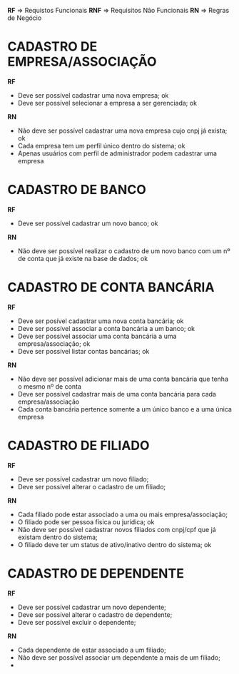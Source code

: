 **RF** =>  Requistos Funcionais
**RNF** => Requisitos Não Funcionais
**RN** => Regras de Negócio


# CADASTRO DE EMPRESA/ASSOCIAÇÃO
**RF**
- Deve ser possível cadastrar uma nova empresa; ok
- Deve ser possível selecionar a empresa a ser gerenciada; ok

**RN**
- Não deve ser possível cadastrar uma nova empresa cujo cnpj já exista; ok
- Cada empresa tem um perfil único dentro do sistema; ok
- Apenas usuários com perfil de administrador podem cadastrar uma empresa

# CADASTRO DE BANCO
**RF**
- Deve ser possível cadastrar um novo banco; ok

**RN**
- Não deve ser possível realizar o cadastro de um novo banco com um nº de conta que já existe na base de dados; ok

# CADASTRO DE CONTA BANCÁRIA
**RF**
- Deve ser posível cadastrar uma nova conta bancária;  ok
- Deve ser possível associar a conta bancária a um banco; ok
- Deve ser possível associar uma conta bancária a uma empresa/associação; ok
- Deve ser possível listar contas bancárias; ok

**RN**
- Não deve ser possível adicionar mais de uma conta bancária que tenha o mesmo nº de conta
- Deve ser possível cadastrar mais de uma conta bancária para cada empresa/associação
- Cada conta bancária pertence somente a um único banco e a uma única empresa

# CADASTRO DE FILIADO
**RF**
- Deve ser possível cadastrar um novo filiado;
- Deve ser possível alterar o cadastro de um filiado;

**RN**
- Cada filiado pode estar associado a uma ou mais empresa/associação;
- O filiado pode ser pessoa física ou jurídica; ok
- Não deve ser possível cadastrar novos filiados com cnpj/cpf que já existam dentro do sistema;
- O filiado deve ter um status de ativo/inativo dentro do sistema; ok

# CADASTRO DE DEPENDENTE
**RF**
- Deve ser possível cadastrar um novo dependente;
- Deve ser possível alterar o cadastro de dependente;
- Deve ser possível excluir o dependente;

**RN**
- Cada dependente de estar associado a um filiado;
- Não deve ser possível associar um dependente a mais de um filiado;
-


